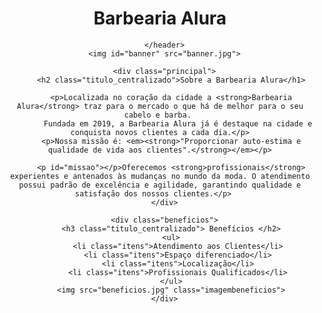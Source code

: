 <!DOCTYPE html>
<html>
   <head>
      <meta charset=”UTF-8”>
      <title>Barbearia Alura</title>
      <link rel="stylesheet" href="style.css">
      
   </head>
   
   <body>
      <header>
         <h1 class="titulo_principal">Barbearia Alura</h1>

      </header>
      <img id="banner" src="banner.jpg">

      <div class="principal">
         <h2 class="titulo_centralizado">Sobre a Barbearia Alura</h1>

         <p>Localizada no coração da cidade a <strong>Barbearia Alura</strong> traz para o mercado o que há de melhor para o seu cabelo e barba. 
            Fundada em 2019, a Barbearia Alura já é destaque na cidade e conquista novos clientes a cada dia.</p>
         <p>Nossa missão é: <em><strong>"Proporcionar auto-estima e qualidade de vida aos clientes".</strong></em></p>
      
         <p id="missao"></p>Oferecemos <strong>profissionais</strong> experientes e antenados às mudanças no mundo da moda. O atendimento possui padrão de excelência e agilidade, garantindo qualidade e satisfação dos nossos clientes.</p>   
      </div>

      <div class="beneficios">
         <h3 class="titulo_centralizado"> Benefícios </h2>
         <ul>
            <li class="itens">Atendimento aos Clientes</li>
            <li class="itens">Espaço diferenciado</li>
            <li class="itens">Localização</li>
            <li class="itens">Profissionais Qualificados</li>
         </ul>
         <img src="beneficios.jpg" class="imagembeneficios">
      </div>
   </body>
  
  </html>
